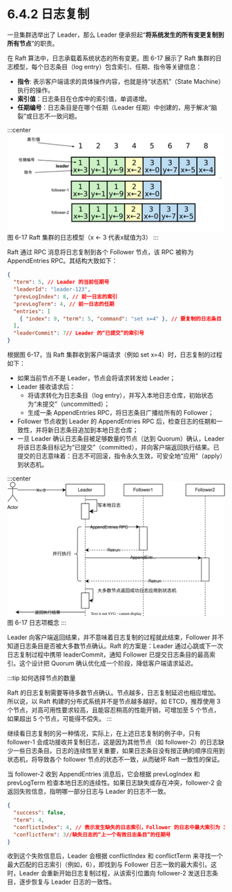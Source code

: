 # 6.4.2 日志复制

一旦集群选举出了 Leader，那么 Leader 便承担起“**将系统发生的所有变更复制到所有节点**”的职责。

在 Raft 算法中，日志承载着系统状态的所有变更。图 6-17 展示了 Raft 集群的日志模型，每个日志条目（log entry）包含索引、任期、指令等关键信息：

- **指令**: 表示客户端请求的具体操作内容，也就是待“状态机”（State Machine）执行的操作。
- **索引值**：日志条目在仓库中的索引值，单调递增。
- **任期编号**：日志条目是在哪个任期（Leader 任期）中创建的，用于解决“脑裂”或日志不一致问题。

:::center
  ![](../assets/raft-log.svg) <br/>
 图 6-17 Raft 集群的日志模型（x ← 3 代表x赋值为3）
:::

Raft 通过 RPC 消息将日志复制到各个 Follower 节点，该 RPC 被称为 AppendEntries RPC。其结构大致如下：
```json
{
  "term": 5, // Leader 的当前任期号
  "leaderId": "leader-123",
  "prevLogIndex": 8, // 前一日志的索引
  "prevLogTerm": 4, // 前一日志的任期
  "entries": [
    { "index": 9, "term": 5, "command": "set x=4" }, // 要复制的日志条目
  ],
  "leaderCommit": 7// Leader 的“已提交”的索引号
}
```

根据图 6-17，当 Raft 集群收到客户端请求（例如 set x=4）时，日志复制的过程如下：

- 如果当前节点不是 Leader，节点会将请求转发给 Leader；
- Leader 接收请求后：
  - 将请求转化为日志条目（log entry），并写入本地日志仓库，初始状态为“未提交”（uncommitted）；
  - 生成一条 AppendEntries RPC，将日志条目广播给所有的 Follower；
- Follower 节点收到 Leader 的 AppendEntries RPC 后，检查日志的任期和一致性，并将新日志条目追加到本地日志仓库；
- 一旦 Leader 确认日志条目被足够数量的节点（达到 Quorum）确认，Leader 将该日志条目标记为“已提交”（committed），并向客户端返回执行结果。已提交的日志意味着：日志不可回滚，指令永久生效，可安全地“应用”（apply）到状态机。

:::center
  ![](../assets/raft-append-entries.svg) <br/>
 图 6-17 日志项概念
:::

Leader 向客户端返回结果，并不意味着日志复制的过程就此结束，Follower 并不知道日志条目是否被大多数节点确认。Raft 的方案是：Leader 通过心跳或下一次日志复制过程中携带 leaderCommit，通知 Follower 已提交日志条目的最高索引。这个设计把 Quorum 确认优化成一个阶段，降低客户端请求延迟。


:::tip 如何选择节点的数量

Raft 的日志复制需要等待多数节点确认。节点越多，日志复制延迟也相应增加。所以说，以 Raft 构建的分布式系统并不是节点越多越好。如 ETCD，推荐使用 3 个节点，对高可用性要求较高，且能容忍稍高的性能开销，可增加至 5 个节点，如果超出 5 个节点，可能得不偿失。
:::

继续看日志复制的另一种情况，实际上，在上述日志复制的例子中，只有 follower-1 会成功接收并复制日志，这是因为其他节点（如 follower-2）的日志缺少一些日志条目。日志的连续性至关重要，如果日志条目没有按正确的顺序应用到状态机，将导致各个 follower 节点的状态不一致，从而破坏 Raft 一致性的保证。

当 follower-2 收到 AppendEntries 消息后，它会根据 prevLogIndex 和 prevLogTerm 检查本地日志的连续性。如果日志缺失或存在冲突，follower-2 会返回失败信息，指明哪一部分日志与 Leader 的日志不一致。

```json
{
  "success": false,
  "term": 4,
  "conflictIndex": 4, // 表示发生缺失的日志索引，Follower 的日志中最大索引为 3，所以缺失的索引是 4。
  "conflictTerm": 3//缺失日志的“上一个有效日志条目”的任期号
}
```

收到这个失败信息后，Leader 会根据 conflictIndex 和 conflictTerm 来寻找一个最大匹配的日志索引（例如，6），即找到与 Follower 日志一致的最大索引。这时，Leader 会重新开始日志复制过程，从该索引位置向 follower-2 发送日志条目，逐步恢复与 Leader 日志的一致性。